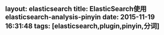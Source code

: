 layout: elasticsearch
title: ElasticSearch使用elasticsearch-analysis-pinyin
date: 2015-11-19 16:31:48
tags: [elasticsearch,plugin,pinyin,分词]
---

